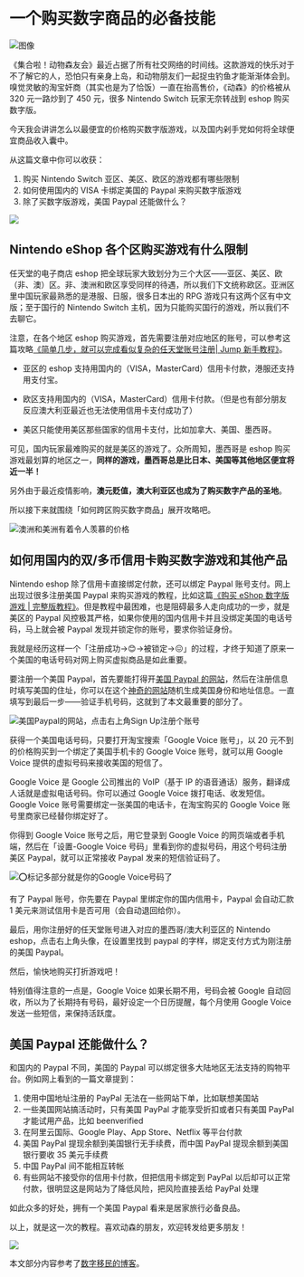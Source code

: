 # 一个购买数字商品的必备技能


![图像](https://pbs.twimg.com/media/ET46ksZUUAA9t_l?format=jpg&name=large)

《集合啦！动物森友会》最近占据了所有社交网络的时间线。这款游戏的快乐对于不了解它的人，恐怕只有亲身上岛，和动物朋友们一起捉虫钓鱼才能渐渐体会到。嗅觉灵敏的淘宝奸商（其实也是为了恰饭）一直在抬高售价，《动森》的价格被从 320 元一路炒到了 450 元，很多 Nintendo Switch 玩家无奈转战到 eshop 购买数字版。

今天我会讲讲怎么以最便宜的价格购买数字版游戏，以及国内剁手党如何将全球便宜商品收入囊中。

从这篇文章中你可以收获：

1. 购买 Nintendo Switch 亚区、美区、欧区的游戏都有哪些限制
2. 如何使用国内的 VISA 卡绑定美国的 Paypal 来购买数字版游戏
3. 除了买数字版游戏，美国 Paypal 还能做什么？

![](https://tva1.sinaimg.cn/large/4a41845fly1gdb7f7isabj228k1744qu.jpg)

## Nintendo eShop 各个区购买游戏有什么限制

任天堂的电子商店 eshop 把全球玩家大致划分为三个大区——亚区、美区、欧（非、澳）区。非、澳洲和欧区享受同样的待遇，所以我们下文统称欧区。亚洲区里中国玩家最熟悉的是港服、日服，很多日本出的 RPG 游戏只有这两个区有中文版；至于国行的 Nintendo Switch 主机，因为只能购买国行的游戏，所以我们不去聊它。

注意，在各个地区 eshop 购买游戏，首先需要注册对应地区的账号，可以参考这篇攻略[《简单几步，就可以完成看似复杂的任天堂账号注册| Jump 新手教程》](https://mp.weixin.qq.com/s/d9wCeRf6WgRm7pvF6Madnw)。

- 亚区的 eshop 支持用国内的（VISA，MasterCard）信用卡付款，港服还支持用支付宝。

- 欧区支持用国内的（VISA，MasterCard）信用卡付款。（但是也有部分朋友反应澳大利亚最近也无法使用信用卡支付成功了）

- 美区只能使用美区那些国家的信用卡支付，比如加拿大、美国、墨西哥。

可见，国内玩家最难购买的就是美区的游戏了。众所周知，墨西哥是 eshop 购买游戏最划算的地区之一，**同样的游戏，墨西哥总是比日本、美国等其他地区便宜将近一半！**

另外由于最近疫情影响，**澳元贬值，澳大利亚区也成为了购买数字产品的圣地**。

所以接下来就围绕「如何跨区购买数字商品」展开攻略吧。

![澳洲和美洲有着令人羡慕的价格](https://tva1.sinaimg.cn/large/4a41845fly1gdb7wd0goyj20n01dsh33.jpg)

## 如何用国内的双/多币信用卡购买数字游戏和其他产品

Nintendo eshop 除了信用卡直接绑定付款，还可以绑定 Paypal 账号支付。网上出现过很多注册美国 Paypal 来购买游戏的教程，比如这篇[《购买 eShop 数字版游戏 | 完整版教程》](https://mp.weixin.qq.com/s/X5QJyQq86zrvbPbKq7i1xg)。但是教程中最困难，也是阻碍最多人走向成功的一步，就是美区的 Paypal 风控极其严格，如果你使用的国内信用卡并且没绑定美国的电话号码，马上就会被 Paypal 发现并锁定你的账号，要求你验证身份。

我就是经历这样一个「注册成功->😊->被锁定->😖」的过程，才终于知道了原来一个美国的电话号码对网上购买虚拟商品是如此重要。

要注册一个美国 Paypal，首先要能打得开[美国 Paypal 的网站](https://www.paypal.com/us/home)，然后在注册信息时填写美国的住址，你可以在这个[神奇的网站](http://www.shenfendaquan.com/)随机生成美国身份和地址信息。一直填写到最后一步——验证手机号码，这就到了本文最重要的部分了。

![美国Paypal的网站，点击右上角Sign Up注册个账号](https://tva1.sinaimg.cn/large/4a41845fly1gdb7uqgb0zj21u60q2u0x.jpg)

获得一个美国电话号码，只要打开淘宝搜索「Google Voice 账号」，以 20 元不到的价格购买到一个绑定了美国手机卡的 Google Voice 账号，就可以用 Google Voice 提供的虚拟号码来接收美国的短信了。

Google Voice 是 Google 公司推出的 VoIP（基于 IP 的语音通话）服务，翻译成人话就是虚拟电话号码。你可以通过 Google Voice 拨打电话、收发短信。Google Voice 账号需要绑定一张美国的电话卡，在淘宝购买的 Google Voice 账号里商家已经替你绑定好了。

你得到 Google Voice 账号之后，用它登录到 Google Voice 的网页端或者手机端，然后在「设置-Google Voice 号码」里看到你的虚拟号码，用这个号码注册美区 Paypal，就可以正常接收 Paypal 发来的短信验证码了。

![⭕️标记多部分就是你的Google Voice号码了](https://tva1.sinaimg.cn/large/4a41845fgy1gdcx400fo2j20n01dsk2c.jpg)

有了 Paypal 账号，你先要在 Paypal 里绑定你的国内信用卡，Paypal 会自动汇款 1 美元来测试信用卡是否可用（会自动退回给你）。

最后，用你注册好的任天堂账号进入对应的墨西哥/澳大利亚区的 Nintendo eshop，点击右上角头像，在设置里找到 paypal 的字样，绑定支付方式为刚注册的美国 Paypal。

然后，愉快地购买打折游戏吧！

特别值得注意的一点是，Google Voice 如果长期不用，号码会被 Google 自动回收，所以为了长期持有号码，最好设定一个日历提醒，每个月使用 Google Voice 发送一些短信，来保持活跃度。

## 美国 Paypal 还能做什么？

和国内的 Paypal 不同，美国的 Paypal 可以绑定很多大陆地区无法支持的购物平台。例如网上看到的一篇文章提到：

1. 使用中国地址注册的 PayPal 无法在一些网站下单，比如联想美国站
2. 一些美国网站搞活动时，只有美国 PayPal 才能享受折扣或者只有美国 PayPal 才能试用产品，比如 beenverified
3. 在阿里云国际、Google Play、App Store、Netflix 等平台付款
4. 美国 PayPal 提现余额到美国银行无手续费，而中国 PayPal 提现余额到美国银行要收 35 美元手续费
5. 中国 PayPal 间不能相互转帐
6. 有些网站不接受你的信用卡付款，但把信用卡绑定到 PayPal 以后却可以正常付款，很明显这是网站为了降低风险，把风险直接丢给 PayPal 处理

如此众多的好处，拥有一个美国 Paypal 看来是居家旅行必备良品。

以上，就是这一次的教程。喜欢动森的朋友，欢迎转发给更多朋友！

![](https://tva1.sinaimg.cn/large/4a41845fgy1gdcy7cnadgj20iw0andn0.jpg)

本文部分内容参考了[数字移民的博客](https://blog.shuziyimin.org/)。

